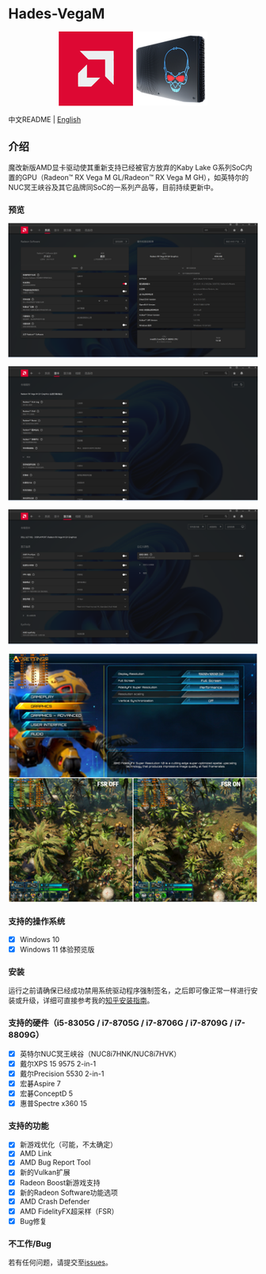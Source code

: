 # Hades-VegaM

<p align="center">
  <img width="300px" src="Screenshots/vegam.png"/>
</p>

中文README | [English](./README.md)

## 介绍

魔改新版AMD显卡驱动使其重新支持已经被官方放弃的Kaby Lake G系列SoC内置的GPU（Radeon™ RX Vega M GL/Radeon™ RX Vega M GH），如英特尔的NUC冥王峡谷及其它品牌同SoC的一系列产品等，目前持续更新中。

### 预览

![system](Screenshots/system_cn.png)

![graphics](Screenshots/graphics_cn.png)

![display](Screenshots/display_cn.png)

![fsr](Screenshots/fsr.png)

### 支持的操作系统

* [x] Windows 10
* [x] Windows 11 体验预览版

### 安装

运行之前请确保已经成功禁用系统驱动程序强制签名，之后即可像正常一样进行安装或升级，详细可直接参考我的[知乎安装指南](https://zhuanlan.zhihu.com/p/333841073)。

### 支持的硬件（i5-8305G / i7-8705G / i7-8706G / i7-8709G / i7-8809G）

* [x] 英特尔NUC冥王峡谷（NUC8i7HNK/NUC8i7HVK）
* [x] 戴尔XPS 15 9575 2-in-1
* [x] 戴尔Precision 5530 2-in-1
* [x] 宏碁Aspire 7
* [x] 宏碁ConceptD 5
* [x] 惠普Spectre x360 15

### 支持的功能

* [x] 新游戏优化（可能，不太确定）
* [x] AMD Link
* [x] AMD Bug Report Tool
* [x] 新的Vulkan扩展
* [x] Radeon Boost新游戏支持
* [x] 新的Radeon Software功能选项
* [x] AMD Crash Defender
* [x] AMD FidelityFX超采样（FSR）
* [x] Bug修复

### 不工作/Bug

若有任何问题，请提交至[issues](https://github.com/leogcry22/Hades-VegaM/issues)。

